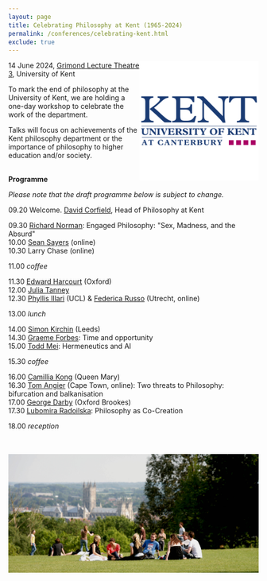 ```yaml
---
layout: page
title: Celebrating Philosophy at Kent (1965-2024)
permalink: /conferences/celebrating-kent.html
exclude: true
---
```


<a href="old-kent-logo.png"><img style="float: right;"  src="old-kent-logo.png" alt="" width="240" height="240" /></a> 14 June 2024, [Grimond Lecture Theatre 3][GLT3], University of Kent

To mark the end of philosophy at the University of Kent, we are holding a one-day workshop to celebrate the work of the department.

Talks will focus on achievements of the Kent philosophy department or the importance of philosophy to higher education and/or society.
<br><br>

**Programme**

*Please note that the draft programme below is subject to change.*

09.20 Welcome. [David Corfield][DC], Head of Philosophy at Kent

09.30 [Richard Norman][RN]: Engaged Philosophy: "Sex, Madness, and the Absurd"  
10.00 [Sean Sayers][SS] (online)  
10.30 Larry Chase (online)

11.00 *coffee*

11.30 [Edward Harcourt][EH] (Oxford)  
12.00 [Julia Tanney][JT]  
12.30 [Phyllis Illari][PI] (UCL) & [Federica Russo][FR] (Utrecht, online)  

13.00 *lunch*

14.00 [Simon Kirchin][SK] (Leeds)  
14.30 [Graeme Forbes][GF]: Time and opportunity  
15.00 [Todd Mei][TM]: Hermeneutics and AI

15.30 *coffee*

16.00 [Camillia Kong][CK] (Queen Mary)  
16.30 [Tom Angier][TA] (Cape Town, online): Two threats to Philosophy: bifurcation and balkanisation  
17.00 [George Darby][GD] (Oxford Brookes)  
17.30 [Lubomira Radoilska][LR]: Philosophy as Co-Creation 
<!---17.30 [Juergen Landes][JL] (LMU, online)  --->

18.00 *reception*

<br/><br/>
<a href="kent-view.jpg"><img style="float: center;"  src="kent-view.jpg"/></a>



[GLT3]: https://www.kent.ac.uk/maps/canterbury/canterbury-campus/building/grimond-building/glt3
[DC]: https://www.kent.ac.uk/philosophy/people/1689/corfield-david
[RN]: https://www.kent.ac.uk/philosophy/people/1673/norman-richard
[SS]: https://seansayers.com/
[EH]: https://www.philosophy.ox.ac.uk/people/edward-harcourt
[JT]: https://independent.academia.edu/JuliaTanney/CurriculumVitae
[SK]: https://ahc.leeds.ac.uk/philosophy/staff/6232/0000-0002-1814-5609
[FR]: https://www.uu.nl/staff/FRusso
[PI]: https://www.ucl.ac.uk/sts/people/prof-phyllis-illari
[CK]: https://www.qmul.ac.uk/law/people/academic-staff/items/kong.html
[TA]: https://humanities.uct.ac.za/department-philosophy/contacts/tom-angier
[GD]: https://www.brookes.ac.uk/profiles/staff/george-darby/
[JL]: https://www.osc.uni-muenchen.de/members/individual_members/associated-members/landes1/index.html
[GF]: https://www.kent.ac.uk/philosophy/people/1686/forbes-graeme-a
[TM]: https://www.kent.ac.uk/philosophy/people/1683/mei-todd
[LR]: https://www.kent.ac.uk/philosophy/people/1609/radoilska-lubomira

